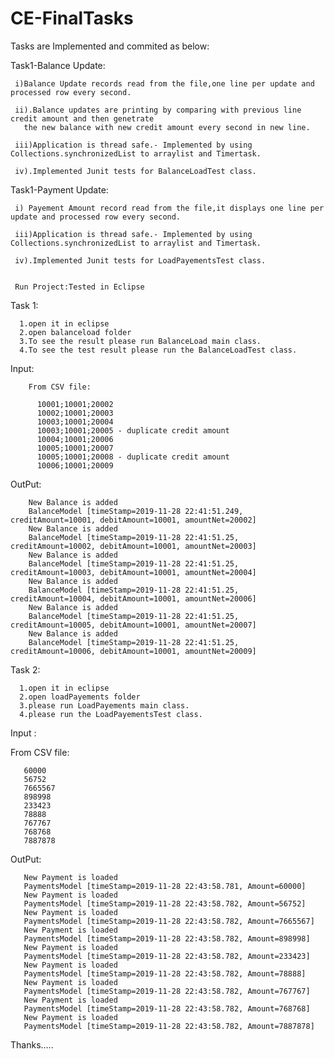 # CE-FinalTasks

Tasks are Implemented and commited as below:

Task1-Balance Update:

     i)Balance Update records read from the file,one line per update and processed row every second.
   
     ii).Balance updates are printing by comparing with previous line credit amount and then genetrate 
       the new balance with new credit amount every second in new line.
       
     iii)Application is thread safe.- Implemented by using Collections.synchronizedList to arraylist and Timertask.
   
     iv).Implemented Junit tests for BalanceLoadTest class.
   
Task1-Payment Update:

     i) Payement Amount record read from the file,it displays one line per update and processed row every second.
   
     iii)Application is thread safe.- Implemented by using Collections.synchronizedList to arraylist and Timertask.
   
     iv).Implemented Junit tests for LoadPayementsTest class.
   
  
     Run Project:Tested in Eclipse
  
  Task 1:
  
      1.open it in eclipse
      2.open balanceload folder
      3.To see the result please run BalanceLoad main class.
      4.To see the test result please run the BalanceLoadTest class.
      
Input:

        From CSV file:
                  
          10001;10001;20002
          10002;10001;20003
          10003;10001;20004 
          10003;10001;20005 - duplicate credit amount
          10004;10001;20006
          10005;10001;20007
          10005;10001;20008 - duplicate credit amount
          10006;10001;20009

OutPut:

        New Balance is added
        BalanceModel [timeStamp=2019-11-28 22:41:51.249, creditAmount=10001, debitAmount=10001, amountNet=20002]
        New Balance is added
        BalanceModel [timeStamp=2019-11-28 22:41:51.25, creditAmount=10002, debitAmount=10001, amountNet=20003]
        New Balance is added
        BalanceModel [timeStamp=2019-11-28 22:41:51.25, creditAmount=10003, debitAmount=10001, amountNet=20004]
        New Balance is added
        BalanceModel [timeStamp=2019-11-28 22:41:51.25, creditAmount=10004, debitAmount=10001, amountNet=20006]
        New Balance is added
        BalanceModel [timeStamp=2019-11-28 22:41:51.25, creditAmount=10005, debitAmount=10001, amountNet=20007]
        New Balance is added
        BalanceModel [timeStamp=2019-11-28 22:41:51.25, creditAmount=10006, debitAmount=10001, amountNet=20009]



Task 2:
  
      1.open it in eclipse
      2.open loadPayements folder
      3.please run LoadPayements main class.
      4.please run the LoadPayementsTest class.
   
Input :

From CSV file:

       60000
       56752
       7665567
       898998
       233423
       78888
       767767
       768768
       7887878

 
OutPut:

       New Payment is loaded
       PaymentsModel [timeStamp=2019-11-28 22:43:58.781, Amount=60000]
       New Payment is loaded
       PaymentsModel [timeStamp=2019-11-28 22:43:58.782, Amount=56752]
       New Payment is loaded
       PaymentsModel [timeStamp=2019-11-28 22:43:58.782, Amount=7665567]
       New Payment is loaded
       PaymentsModel [timeStamp=2019-11-28 22:43:58.782, Amount=898998]
       New Payment is loaded
       PaymentsModel [timeStamp=2019-11-28 22:43:58.782, Amount=233423]
       New Payment is loaded
       PaymentsModel [timeStamp=2019-11-28 22:43:58.782, Amount=78888]
       New Payment is loaded
       PaymentsModel [timeStamp=2019-11-28 22:43:58.782, Amount=767767]
       New Payment is loaded
       PaymentsModel [timeStamp=2019-11-28 22:43:58.782, Amount=768768]
       New Payment is loaded
       PaymentsModel [timeStamp=2019-11-28 22:43:58.782, Amount=7887878]
      
Thanks.....
